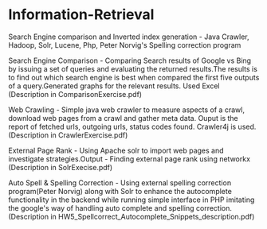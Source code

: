 # Information-Retrieval
Search Engine comparison and Inverted index generation - Java Crawler, Hadoop, Solr, Lucene, Php, Peter Norvig's Spelling correction program

Search Engine Comparison - Comparing Search results of Google vs Bing by issuing a set of queries and evaluating the returned results.The results is to find out which search engine is best when compared the first five outputs of a query.Generated graphs for the relevant results. Used Excel
(Description in ComparisonExercise.pdf)

Web Crawling - Simple java web crawler to measure aspects of a crawl, download web pages from a crawl and gather meta data. Ouput is the report of fetched urls, outgoing urls, status codes found. Crawler4j is used.
(Description in CrawlerExercise.pdf)

External Page Rank - Using Apache solr to import web pages and investigate strategies.Output - Finding external page rank using networkx
(Description in SolrExecise.pdf)

Auto Spell & Spelling Correction - Using external spelling correction program(Peter Norvig) along with Solr to enhance the autocomplete functionality in the backend while running simple interface in PHP imitating the google's way of handling auto complete and spelling correction.
(Description in HW5_Spellcorrect_Autocomplete_Snippets_description.pdf)
